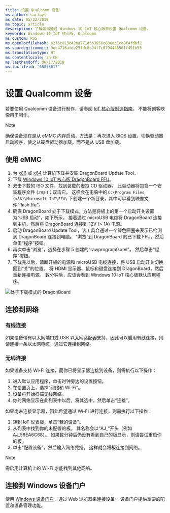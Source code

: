 ```yaml
---
title: 设置 Qualcomm 设备
ms.author: saclayt
ms.date: 05/22/2019
ms.topic: article
description: 了解如何通过 Windows 10 IoT 核心版来设置 Qualcomm 设备。
keywords: Windows 10 IoT 核心版, Qualcomm
ms.custom: RS5
ms.openlocfilehash: 02f6c013c428a271d3b3956c88edc1ce8f4fdbf2
ms.sourcegitcommit: 9ec4716afde25fdc8b94f7c0794448501f451b55
ms.translationtype: HT
ms.contentlocale: zh-CN
ms.lasthandoff: 06/17/2019
ms.locfileid: "66835617"
---
```

# <a name="setting-up-a-qualcomm-device"></a>设置 Qualcomm 设备

若要使用 Qualcomm 设备进行制作，请参阅 [IoT 核心版制造指南](https://docs.microsoft.com/en-us/windows-hardware/manufacture/iot/iot-core-manufacturing-guide)。 不能将创客映像用于制作。

> [!NOTE]
> 确保设备现在是从 eMMC 内存启动，方法是：再次进入 BIOS 设置，切换驱动器启动顺序，使之从硬盘驱动器加载，而不是从 USB 盘加载。

## <a name="using-emmc"></a>使用 eMMC

1. 为 [x86](https://developer.qualcomm.com/download/db410c/windows-10-iot-update-tool-dragonboard-410c-x86.zip) 或 [x64](https://developer.qualcomm.com/download/db410c/windows-10-iot-update-tool-dragonboard-410c-x64.zip) 计算机下载并安装 DragonBoard Update Tool。
2. 下载 [Windows 10 IoT 核心版 DragonBoard FFU](https://docs.microsoft.com/en-us/windows/iot-core/downloads)。
3. 双击下载的 ISO 文件，找到装载的虚拟 CD 驱动器。 此驱动器将包含一个安装程序文件 (.msi)；双击它。 这样会在电脑中的 `C:\Program Files (x86)\Microsoft IoT\FFU\` 下创建一个新目录，其中可以看到映像文件“flash.ffu”。
4. 确保 DragonBoard 处于下载模式，方法是将板上的第一个启动开关设置为“USB 启动”，如下所示。 接着通过 microUSB 电缆将 DragonBoard 连接到主机，然后将 DragonBoard 连接到 12V (> 1A) 电源。
5. 启动 DragonBoard Update Tool，该工具会通过一个绿色圆圈来表示已检测到 DragonBoard 连接到电脑。 “浏览”到 DragonBoard 的已下载 FFU，然后单击“程序”按钮。 
6. 再次单击“浏览”，选择在步骤 5 创建的“rawprogram0.xml”。 然后单击“程序”按钮。
7. 下载完以后，请断开板的电源和 microUSB 电缆连接，将 USB 启动开关切换回到“关”的位置。  将 HDMI 显示器、鼠标和键盘连接到 DragonBoard，然后重新连接电源。 数分钟后，应该会看到 Windows 10 IoT 核心版默认应用程序。 

![处于下载模式的 DragonBoard](../media/DeviceSetup/db1.png)

## <a name="connect-to-a-network"></a>连接到网络

### <a name="wired-connection"></a>有线连接
如果设备带有以太网端口或 USB 以太网适配器支持，因此可以启用有线连接，则请连接一条以太网电缆，通过它连接到网络。

### <a name="wireless-connection"></a>无线连接
如果设备支持 Wi-Fi 连接，而你已将显示器连接到设备，则需执行以下操作：

1. 进入默认应用程序，单击时钟旁边的设置按钮。
2. 在设置页上，选择“网络和 Wi-Fi”。 
3. 设备将开始扫描无线网络。
4. 你的网络显示在此列表中以后，将其选中，然后单击“连接”。 

如果尚未连接显示器，因此希望通过 Wi-Fi 进行连接，则需执行以下操作：

1. 转到 IoT 仪表板，单击“我的设备”。 
2. 从列表中找到你的未配置的板。 其名称会以“AJ_”开头（例如 AJ_58EA6C68）。 如果数分钟后仍没有看到自己的板显示，则请尝试重启你的板。
3. 单击“配置设备”，然后输入网络凭据。  这样就会将板连接到网络。

> [!NOTE]
> 需启用计算机上的 Wi-Fi 才能找到其他网络。

## <a name="connect-to-windows-device-portal"></a>连接到 Windows 设备门户

使用 [Windows 设备门户](../manage-your-device/DevicePortal.md)，通过 Web 浏览器来连接设备。 设备门户提供重要的配置和设备管理功能。 



